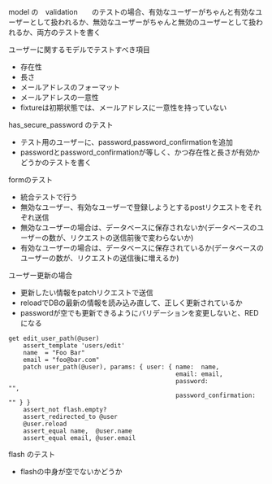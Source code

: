 model の　validation　　のテストの場合、有効なユーザーがちゃんと有効なユーザーとして扱われるか、無効なユーザーがちゃんと無効のユーザーとして扱われるか、両方のテストを書く

ユーザーに関するモデルでテストすべき項目
* 存在性
* 長さ
* メールアドレスのフォーマット
* メールアドレスの一意性
* fixtureは初期状態では、メールアドレスに一意性を持っていない

has_secure_password のテスト
* テスト用のユーザーに、password,password_confirmationを追加
* passwordとpassword_confirmationが等しく、かつ存在性と長さが有効かどうかのテストを書く

formのテスト
* 統合テストで行う
* 無効なユーザー、有効なユーザーで登録しようとするpostリクエストをそれぞれ送信
* 無効なユーザーの場合は、データベースに保存されないか(データベースのユーザーの数が、リクエストの送信前後で変わらないか)
* 有効なユーザーの場合は、データベースに保存されているか(データベースのユーザーの数が、リクエストの送信後に増えるか)

ユーザー更新の場合
* 更新したい情報をpatchリクエストで送信
* reloadでDBの最新の情報を読み込み直して、正しく更新されているか
* passwordが空でも更新できるようにバリデーションを変更しないと、REDになる
```
get edit_user_path(@user)
    assert_template 'users/edit'
    name  = "Foo Bar"
    email = "foo@bar.com"
    patch user_path(@user), params: { user: { name:  name,
                                              email: email,
                                              password:              "",
                                              password_confirmation: "" } }
    assert_not flash.empty?
    assert_redirected_to @user
    @user.reload
    assert_equal name,  @user.name
    assert_equal email, @user.email                                          
 ```

flash のテスト
* flashの中身が空でないかどうか
